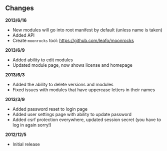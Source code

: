 
## Changes

**2013/6/16**

  * New modules will go into root manifest by default (unless name is taken)
  * Added API
  * Create `moonrocks` tool: <https://github.com/leafo/moonrocks>

**2013/6/9**

  * Added ability to edit modules
  * Updated module page, now shows license and homepage

**2013/6/3**

 * Added the ability to delete versions and modules
 * Fixed issues with modules that have uppercase letters in their names

**2013/3/9**

 * Added password reset to login page
 * Added user settings page with ability to update password
 * Added csrf protection everywhere, updated session secret (you have to log in again sorry!)

**2012/12/5**

 * Initial release
